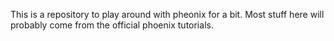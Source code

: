 This is a repository to play around with pheonix for a bit. Most stuff here will probably come from the official phoenix tutorials.